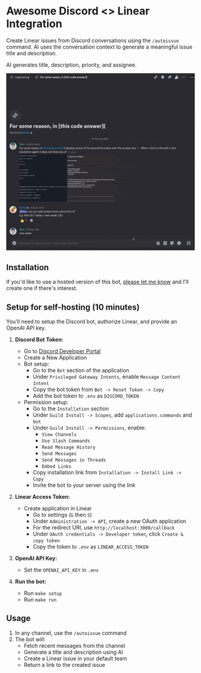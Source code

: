 # Awesome Discord <> Linear Integration

Create Linear issues from Discord conversations using the `/autoissue` command. AI uses the conversation context to generate a meaningful issue title and description.

AI generates title, description, priority, and assignee.

![Autoissue Demo](resources/AwesomeDiscordLinear.gif)

## Installation

If you'd like to use a hosted version of this bot, [please let me know](mailto:korbi+discordlinear@pluno.ai) and I'll create one if there's interest.

## Setup for self-hosting (10 minutes)

You'll need to setup the Discord bot, authorize Linear, and provide an OpenAI API key.

1. **Discord Bot Token:**
   - Go to [Discord Developer Portal](https://discord.com/developers/applications)
   - Create a New Application
   - Bot setup:
     - Go to the `Bot` section of the application
     - Under `Privileged Gateway Intents`, enable `Message Content Intent`
     - Copy the bot token from `Bot -> Reset Token -> Copy`
     - Add the bot token to `.env` as `DISCORD_TOKEN`
   - Permission setup:
      - Go to the `Installation` section
      - Under `Guild Install -> Scopes`, add `applications.commands` and `bot`
      - Under `Guild Install -> Permissions`, enable:
         - `View Channels`
         - `Use Slash Commands`
         - `Read Message History`
         - `Send Messages`
         - `Send Messages in Threads`
         - `Embed Links`
      - Copy installation link from `Installation -> Install Link -> Copy`
      - Invite the bot to your server using the link

2. **Linear Access Token:**
   - Create application in Linear
      - Go to settings (`G` then `S`)
      - Under `Administration -> API`, create a new OAuth application
      - For the redirect URI, use `http://localhost:3000/callback`
      - Under `OAuth credentials -> Developer token`, click `Create & copy token`
      - Copy the token to `.env` as `LINEAR_ACCESS_TOKEN`
   
3. **OpenAI API Key:**
   - Set the `OPENAI_API_KEY` in `.env`

4. **Run the bot:**
   - Run `make setup`
   - Run `make run`


## Usage

1. In any channel, use the `/autoissue` command
2. The bot will:
   - Fetch recent messages from the channel
   - Generate a title and description using AI
   - Create a Linear issue in your default team
   - Return a link to the created issue
